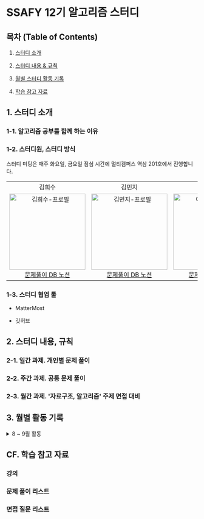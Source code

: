 # SSAFY 12기 알고리즘 스터디

## 목차 (Table of Contents)

1.  [스터디 소개](README.md/#1-스터디-소개)

2. [스터디 내용 & 규칙](README.md/#2-스터디-내용-규칙)

3. [월별 스터디 활동 기록](README.md/#3-월별-활동-기록)

4. [학습 참고 자료](README.md/#cf-학습-참고-자료)

## 1. 스터디 소개

### 1-1. 알고리즘 공부를 함께 하는 이유

### 1-2. 스터디원, 스터디 방식

스터디 미팅은 매주 화요일, 금요일 점심 시간에 멀티캠퍼스 역삼 201호에서 진행합니다.

<table style="text-align: center;">
    <tr class="member-name">
        <td>김희수</td>
        <td>김민지</td>
        <td>이아영</td>
        <td>송경민</td>
    </tr>
    <tr class="member-image">
        <td>
            <a href="https://github.com/hseegr"><img alt="김희수-프로필" style="width: 200px; height: 200px;" src="https://avatars.githubusercontent.com/u/175369230?v=4"/></a>
            <br>
            <a href="">문제풀이 DB 노션</a>
        </td>
        <td>
            <a href="https://github.com/minjeeki"><img alt="김민지-프로필" style="width: 200px; height: 200px;" src="https://avatars.githubusercontent.com/u/148981647?v=4"/></a>
            <a href="">문제풀이 DB 노션</a>
        </td>
        <td>
            <a href="https://github.com/aaaange"><img alt="이아영-프로필" style="width: 200px; height: 200px;" src="https://avatars.githubusercontent.com/u/128114236?v=4"/></a>
            <a href="">문제풀이 DB 노션</a>
        </td>
        <td>
            <a href="https://github.com/kminsong"><img alt="송경민-프로필" style="width: 200px; height: 200px;" src="https://avatars.githubusercontent.com/u/175171052?v=4"/></a>
            <a href="">문제풀이 DB 노션</a>
        </td>
    </tr>
</table>

### 1-3. 스터디 협업 툴

- MatterMost

- 깃허브

## 2. 스터디 내용, 규칙

### 2-1. 일간 과제. 개인별 문제 풀이

### 2-2. 주간 과제. 공통 문제 풀이

### 2-3. 월간 과제. '자료구조, 알고리즘' 주제 면접 대비

## 3. 월별 활동 기록

<details>
    <summary> 8 ~ 9월 활동 </summary>
    <p> </p>

| 주차 | 알고리즘 | 문제 | 푼 사람 |
|------|----------|------|---------|
| 8월 5주차 | 수학, DP, 그리디 | [BOJ] 2839 설탕 배달 | `김희수` `김민지` `이아영` `송경민` |

</details>

## CF. 학습 참고 자료

### 강의 

### 문제 풀이 리스트

### 면접 질문 리스트
